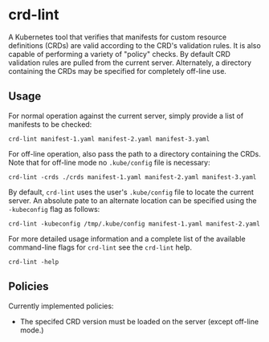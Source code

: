 # crd-lint

A Kubernetes tool that verifies that manifests for custom resource
definitions (CRDs) are valid according to the CRD's validation rules.  It
is also capable of performing a variety of "policy" checks.  By default
CRD validation rules are pulled from the current server.  Alternately,
a directory containing the CRDs may be specified for completely off-line
use.

## Usage

For normal operation against the current server, simply provide a list of
manifests to be checked:

```shell
crd-lint manifest-1.yaml manifest-2.yaml manifest-3.yaml
```

For off-line operation, also pass the path to a directory containing the
CRDs.  Note that for off-line mode no ``.kube/config`` file is necessary:

```shell
crd-lint -crds ./crds manifest-1.yaml manifest-2.yaml manifest-3.yaml
```

By default, ``crd-lint`` uses the user's ``.kube/config`` file to locate
the current server.  An absolute pate to an alternate location can be
specified using the ``-kubeconfig`` flag as follows:

```shell
crd-lint -kubeconfig /tmp/.kube/config manifest-1.yaml manifest-2.yaml
```

For more detailed usage information and a complete list of the available
command-line flags for ``crd-lint`` see the ``crd-lint`` help.

```shell
crd-lint -help
```

## Policies

Currently implemented policies:

- The specifed CRD version must be loaded on the server (except off-line
  mode.)
